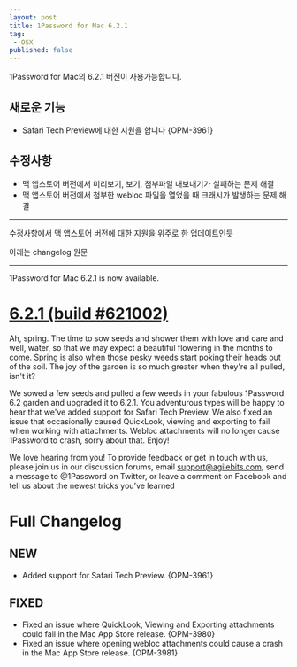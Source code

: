 ```yaml
---
layout: post
title: 1Password for Mac 6.2.1
tag: 
 - OSX
published: false
---
```

1Password for Mac의 6.2.1 버전이 사용가능합니다.

## 새로운 기능

- Safari Tech Preview에 대한 지원을 합니다 {OPM-3961}

## 수정사항

- 맥 앱스토어 버전에서 미리보기, 보기, 첨부파일 내보내기가 실패하는 문제 해결
- 맥 앱스토어 버전에서 첨부한 webloc 파일을 열었을 때 크래시가 발생하는 문제 해결

- - -

수정사항에서 맥 앱스토어 버전에 대한 지원을 위주로 한 업데이트인듯

아래는 changelog 원문

- - -

1Password for Mac 6.2.1 is now available.

# [6.2.1 (build #621002)](https://app-updates.agilebits.com/product_history/OPM4#621002)

Ah, spring. The time to sow seeds and shower them with love and care and well, water, so that we may expect a beautiful flowering in the months to come. Spring is also when those pesky weeds start poking their heads out of the soil. The joy of the garden is so much greater when they're all pulled, isn't it?

We sowed a few seeds and pulled a few weeds in your fabulous 1Password 6.2 garden and upgraded it to 6.2.1. You adventurous types will be happy to hear that we've added support for Safari Tech Preview. We also fixed an issue that occasionally caused QuickLook, viewing and exporting to fail when working with attachments. Webloc attachments will no longer cause 1Password to crash, sorry about that. Enjoy!

We love hearing from you! To provide feedback or get in touch with us, please join us in our discussion forums, email support@agilebits.com, send a message to @1Password on Twitter, or leave a comment on Facebook and tell us about the newest tricks you’ve learned

# Full Changelog

## NEW

- Added support for Safari Tech Preview. {OPM-3961}

## FIXED

- Fixed an issue where QuickLook, Viewing and Exporting attachments could fail in the Mac App Store release. {OPM-3980}
- Fixed an issue where opening webloc attachments could cause a crash in the Mac App Store release. {OPM-3981}